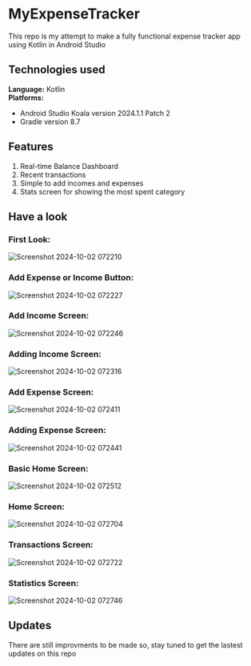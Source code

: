 ﻿# MyExpenseTracker
This repo is my attempt to make a fully functional expense tracker app using Kotlin in Android Studio

## Technologies used
**Language:** Kotlin <br/>
**Platforms:** 
- Android Studio Koala version 2024.1.1 Patch 2
- Gradle version 8.7

## Features
1. Real-time Balance Dashboard
2. Recent transactions
3. Simple to add incomes and expenses
4. Stats screen for showing the most spent category

## Have a look
### First Look:
![Screenshot 2024-10-02 072210](https://github.com/user-attachments/assets/c09f04e3-0045-4085-bae3-15cef4913777)

### Add Expense or Income Button:
![Screenshot 2024-10-02 072227](https://github.com/user-attachments/assets/04c006d4-6e31-4c83-a7a5-0fe2ecaca4dd)

### Add Income Screen:
![Screenshot 2024-10-02 072246](https://github.com/user-attachments/assets/794c5401-5c9d-4d6a-b22b-5278de59c857)

### Adding Income Screen:
![Screenshot 2024-10-02 072316](https://github.com/user-attachments/assets/324ccb88-e4ee-424b-9dd8-407eeb7bd917)

### Add Expense Screen:
![Screenshot 2024-10-02 072411](https://github.com/user-attachments/assets/269ec6c9-1e81-4cf2-a3f7-3a91be8447f8)

### Adding Expense Screen:
![Screenshot 2024-10-02 072441](https://github.com/user-attachments/assets/be57267d-ad5c-4ccf-8f2d-65afe715c449)

### Basic Home Screen:
![Screenshot 2024-10-02 072512](https://github.com/user-attachments/assets/e599325c-d2db-4ded-9d00-62f67de037b9)

### Home Screen:
![Screenshot 2024-10-02 072704](https://github.com/user-attachments/assets/41c9b07b-517b-490c-9b14-335b8b528492)

### Transactions Screen:
![Screenshot 2024-10-02 072722](https://github.com/user-attachments/assets/47c8b0f3-d163-4f85-92b5-8d13252d67c3)

### Statistics Screen:
![Screenshot 2024-10-02 072746](https://github.com/user-attachments/assets/071bbfe9-7930-42a5-8467-85e346864323)


## Updates
There are still improvments to be made so, stay tuned to get the lastest updates on this repo

